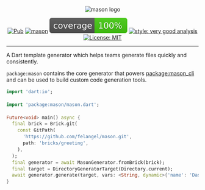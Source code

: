 <p align="center">
<img src="https://raw.githubusercontent.com/felangel/mason/master/assets/mason_full.png" height="125" alt="mason logo" />
</p>

<p align="center">
<a href="https://pub.dev/packages/mason"><img src="https://img.shields.io/pub/v/mason.svg" alt="Pub"></a>
<a href="https://github.com/felangel/mason/actions"><img src="https://github.com/felangel/mason/workflows/mason/badge.svg" alt="mason"></a>
<a href="https://github.com/felangel/mason/actions"><img src="https://raw.githubusercontent.com/felangel/mason/master/packages/mason/coverage_badge.svg" alt="coverage"></a>
<a href="https://pub.dev/packages/very_good_analysis"><img src="https://img.shields.io/badge/style-very_good_analysis-B22C89.svg" alt="style: very good analysis"></a>
<a href="https://opensource.org/licenses/MIT"><img src="https://img.shields.io/badge/license-MIT-purple.svg" alt="License: MIT"></a>
</p>

---

A Dart template generator which helps teams generate files quickly and consistently.

`package:mason` contains the core generator that powers [package:mason_cli](https://pub.dev/packages/mason_cli) and can be used to build custom code generation tools.

```dart
import 'dart:io';

import 'package:mason/mason.dart';

Future<void> main() async {
  final brick = Brick.git(
    const GitPath(
      'https://github.com/felangel/mason.git',
      path: 'bricks/greeting',
    ),
  );
  final generator = await MasonGenerator.fromBrick(brick);
  final target = DirectoryGeneratorTarget(Directory.current);
  await generator.generate(target, vars: <String, dynamic>{'name': 'Dash'});
}
```
